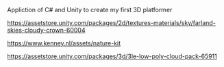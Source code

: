 Appliction of C# and Unity to create my first 3D platformer


https://assetstore.unity.com/packages/2d/textures-materials/sky/farland-skies-cloudy-crown-60004

https://www.kenney.nl/assets/nature-kit

https://assetstore.unity.com/packages/3d/3le-low-poly-cloud-pack-65911

